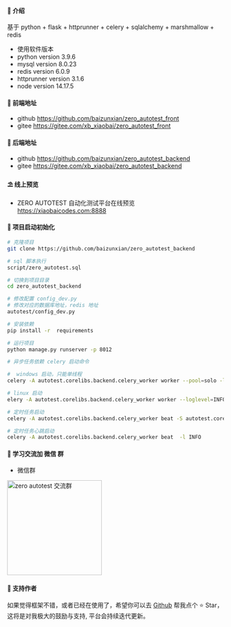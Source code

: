 
#### 🌈 介绍

基于 python + flask + httprunner + celery + sqlalchemy + marshmallow + redis

- 使用软件版本
- python version 3.9.6
- mysql version 8.0.23
- redis version 6.0.9
- httprunner version 3.1.6
- node version 14.17.5

#### 💒 前端地址
- github 
https://github.com/baizunxian/zero_autotest_front
- gitee
https://gitee.com/xb_xiaobai/zero_autotest_front
#### 💒 后端地址
- github
  https://github.com/baizunxian/zero_autotest_backend
- gitee
  https://gitee.com/xb_xiaobai/zero_autotest_backend
#### ⛱️ 线上预览

- ZERO AUTOTEST 自动化测试平台在线预览 <a href="https://xiaobaicodes.com:8888" target="_blank">https://xiaobaicodes.com:8888</a>

#### 🚧 项目启动初始化

```bash
# 克隆项目
git clone https://github.com/baizunxian/zero_autotest_backend

# sql 脚本执行 
script/zero_autotest.sql

# 切换到项目目录
cd zero_autotest_backend

# 修改配置 config_dev.py
# 修改对应的数据库地址，redis 地址
autotest/config_dev.py

# 安装依赖
pip install -r  requirements

# 运行项目
python manage.py runserver -p 8012

# 异步任务依赖 celery 启动命令

#  windows 启动，只能单线程
celery -A autotest.corelibs.backend.celery_worker worker --pool=solo -l INFO 

# linux 启动
elery -A autotest.corelibs.backend.celery_worker worker --loglevel=INFO -c 10 -P eventlet -n zero_worker

# 定时任务启动
celery -A autotest.corelibs.backend.celery_worker beat -S autotest.corelibs.scheduler.schedulers:DatabaseScheduler -l INFO

# 定时任务心跳启动
celery -A autotest.corelibs.backend.celery_worker beat  -l INFO 


```

#### 💯 学习交流加 微信 群

- 微信群
<img src="https://img.xiaobaicodes.com/img/webwxgetmsgimg.jpg" width="220" height="220" alt="zero autotest 交流群" title="zero autotest 交流群"/>
  
#### 💌 支持作者

如果觉得框架不错，或者已经在使用了，希望你可以去 <a target="_blank" href="https://github.com/baizunxian/zero_autotest_backend">Github</a> 帮我点个 ⭐ Star，这将是对我极大的鼓励与支持, 平台会持续迭代更新。

